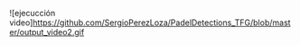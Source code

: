 ![ejecucción video]https://github.com/SergioPerezLoza/PadelDetections_TFG/blob/master/output_video2.gif
